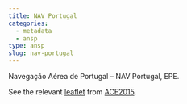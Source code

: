 ```yaml
---
title: NAV Portugal
categories:
  - metadata
  - ansp
type: ansp
slug: nav-portugal
---
```


Navegação Aérea de Portugal – NAV Portugal, EPE.

See the relevant [leaflet][leaf] from [ACE2015].

[leaf]: ../NAV_Portugal_Portugal_ACE_2015.pdf "ACE 2015 Benchmarking Report Factsheet: NAV Portugal"

[ACE2015]: http://www.eurocontrol.int/publications/atm-cost-effectiveness-ace-2015-benchmarking-report-2016-2020-outlook "ACE 2015 Benchmarking Report"
